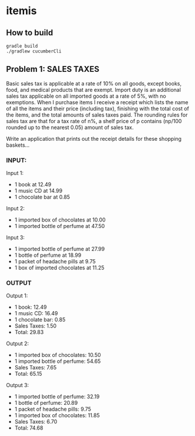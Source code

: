 # itemis

## How to build
````
gradle build
./gradlew cucumberCli
````




## Problem 1: SALES TAXES 
Basic sales tax is applicable at a rate of 10% on all goods, except books, food, and medical products that are exempt. Import duty is an additional sales tax 
applicable on all imported goods at a rate of 5%, with no exemptions. When I purchase items I receive a receipt which lists the name of all the items and their price (including tax), finishing with the total cost of the items, 
and the total amounts of sales taxes paid. The rounding rules for sales tax are that for a tax rate of n%, a shelf price of p contains (np/100 rounded up to the nearest 0.05) amount of sales tax.

Write an application that prints out the receipt details for these shopping baskets…

### INPUT: 

Input 1: 
* 1 book at 12.49 
* 1 music CD at 14.99 
* 1 chocolate bar at 0.85 

Input 2: 
* 1 imported box of chocolates at 10.00 
* 1 imported bottle of perfume at 47.50 

Input 3: 
* 1 imported bottle of perfume at 27.99 
* 1 bottle of perfume at 18.99 
* 1 packet of headache pills at 9.75 
* 1 box of imported chocolates at 11.25

### OUTPUT 

Output 1: 
* 1 book: 12.49 
* 1 music CD: 16.49 
* 1 chocolate bar: 0.85 
* Sales Taxes: 1.50 
* Total: 29.83 

Output 2: 
* 1 imported box of chocolates: 10.50 
* 1 imported bottle of perfume: 54.65 
* Sales Taxes: 7.65 
* Total: 65.15 

Output 3: 
* 1 imported bottle of perfume: 32.19 
* 1 bottle of perfume: 20.89 
* 1 packet of headache pills: 9.75 
* 1 imported box of chocolates: 11.85 
* Sales Taxes: 6.70 
* Total: 74.68 
